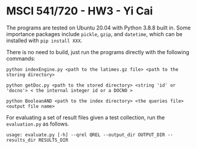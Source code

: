 # MSCI 541/720 - HW3 - Yi Cai

The programs are tested on Ubuntu 20.04 with Python 3.8.8 built in. Some importance packages
include `pickle`, `gzip`, and `datetime`, which can be installed with `pip install XXX`.

There is no need to build, just run the programs directly with the following commands:

```python indexEngine.py <path to the latimes.gz file> <path to the storing directory>```

```python getDoc.py <path to the stored directory> <string 'id' or 'docno'> < the internal integer id or a DOCNO >```

```python BooleanAND <path to the index directory> <the queries file> <output file name>```

For evaluating a set of result files given a test collection, run the `evaluation.py` as follows. 

```usage: evaluate.py [-h] --qrel QREL --output_dir OUTPUT_DIR --results_dir RESULTS_DIR```